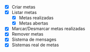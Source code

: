 - [x] Criar metas <br>
- [x] Listar metas <br>
    - [x] Metas realizadas <br>
    - [x] Metas abertas <br>
- [x] Marcar/Desmarcar metas realizadas<br>
- [x] Remover metas <br>
- [x] Sistema de mensages
- [x] Sistemas real de metas